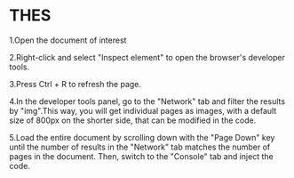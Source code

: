 # THES


1.Open the document of interest

2.Right-click and select "Inspect element" to open the browser's developer tools.

3.Press Ctrl + R to refresh the page.

4.In the developer tools panel, go to the "Network" tab and filter the results by "img".This way, you will get individual pages as images, with a default size of 800px on the shorter side, that can be modified in the code.

5.Load the entire document by scrolling down with the "Page Down" key until the number of results in the "Network" tab matches the number of pages in the document.
Then, switch to the "Console" tab and inject the code.

